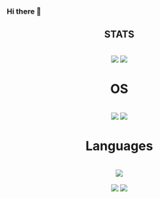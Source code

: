 ### Hi there 👋

<div align="center">

## STATS

  <br/>
  <img src="https://img.shields.io/github/stars/honakac?style=for-the-badge"/>
  <img src="https://img.shields.io/github/followers/honakac?style=for-the-badge"/>
  <br/>

# OS
  
  <br/>
  <img src="https://img.shields.io/badge/Void%20linux-green.svg?style=for-the-badge&logo=linux"/>
  <img src="https://img.shields.io/badge/Windows%2010-blue.svg?style=for-the-badge&logo=windows"/>
  <br/>

# Languages
  
  <br/>
  <img src="https://skillicons.dev/icons?i=cpp,c,bash,js&perline=6"/>
  <br/>
  <br/>
  <img src="https://github-readme-stats.vercel.app/api?username=honakac&show_icons=true&theme=radical" />
  <img src="https://github-readme-stats.vercel.app/api/top-langs/?username=honakac&show_icons=true&theme=radical" />
</div>

